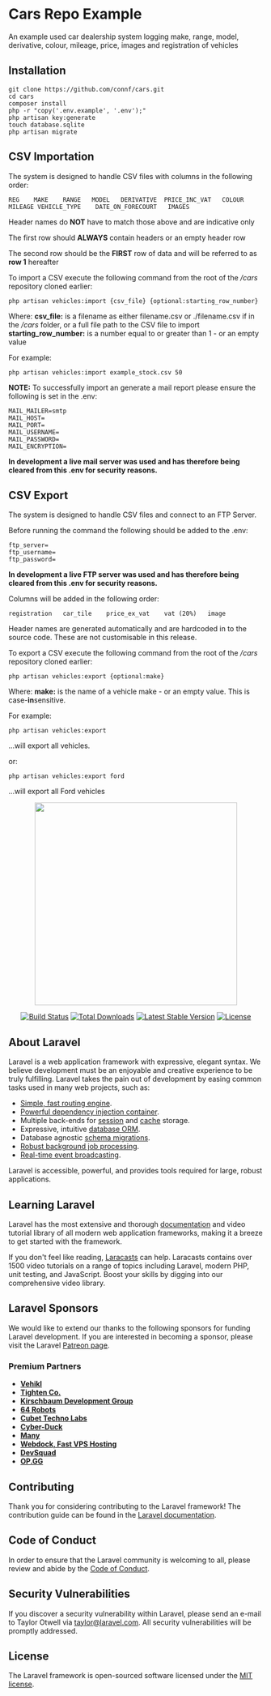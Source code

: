 # Cars Repo Example

An example used car dealership system logging make, range, model, derivative, colour, mileage, price, images and registration of vehicles

## Installation

```shell
git clone https://github.com/connf/cars.git
cd cars
composer install
php -r "copy('.env.example', '.env');"
php artisan key:generate
touch database.sqlite
php artisan migrate
```

## CSV Importation

The system is designed to handle CSV files with columns in the following order:

`REG	MAKE	RANGE	MODEL	DERIVATIVE	PRICE_INC_VAT	COLOUR	MILEAGE	VEHICLE_TYPE	DATE_ON_FORECOURT	IMAGES`

Header names do **NOT** have to match those above and are indicative only

The first row should **ALWAYS** contain headers or an empty header row

The second row should be the **FIRST** row of data and will be referred to as **row 1** hereafter

To import a CSV execute the following 
command from the root of the */cars* repository cloned earlier:

```shell
php artisan vehicles:import {csv_file} {optional:starting_row_number}
```

Where:
**csv_file:** is a filename as either filename.csv or ./filename.csv if in the */cars* folder, or a full file path to the CSV file to import
**starting_row_number:** is a number equal to or greater than 1 - or an empty value

For example:

```shell
php artisan vehicles:import example_stock.csv 50
```

**NOTE:**
To successfully import an generate a mail report please ensure the following is set in the .env:

```
MAIL_MAILER=smtp
MAIL_HOST=
MAIL_PORT=
MAIL_USERNAME=
MAIL_PASSWORD=
MAIL_ENCRYPTION=
```

**In development a live mail server was used and has therefore being cleared from this .env for security reasons.**

## CSV Export

The system is designed to handle CSV files and connect to an FTP Server.

Before running the command the following should be added to the .env:

```
ftp_server=
ftp_username=
ftp_password=
```

**In development a live FTP server was used and has therefore being cleared from this .env for security reasons.**

Columns will be added in the following order:

`registration	car_tile	price_ex_vat	vat (20%)	image`

Header names are generated automatically and are hardcoded in to the source code. These are not customisable in this release.

To export a CSV execute the following command from the root of the */cars* repository cloned earlier:

```shell
php artisan vehicles:export {optional:make}
```

Where:
**make:** is the name of a vehicle make - or an empty value. This is case-**in**sensitive.

For example:

```shell
php artisan vehicles:export
```

...will export all vehicles.

or:

```shell
php artisan vehicles:export ford
```

...will export all Ford vehicles






<p align="center"><a href="https://laravel.com" target="_blank"><img src="https://raw.githubusercontent.com/laravel/art/master/logo-lockup/5%20SVG/2%20CMYK/1%20Full%20Color/laravel-logolockup-cmyk-red.svg" width="400"></a></p>

<p align="center">
<a href="https://travis-ci.org/laravel/framework"><img src="https://travis-ci.org/laravel/framework.svg" alt="Build Status"></a>
<a href="https://packagist.org/packages/laravel/framework"><img src="https://img.shields.io/packagist/dt/laravel/framework" alt="Total Downloads"></a>
<a href="https://packagist.org/packages/laravel/framework"><img src="https://img.shields.io/packagist/v/laravel/framework" alt="Latest Stable Version"></a>
<a href="https://packagist.org/packages/laravel/framework"><img src="https://img.shields.io/packagist/l/laravel/framework" alt="License"></a>
</p>

## About Laravel

Laravel is a web application framework with expressive, elegant syntax. We believe development must be an enjoyable and creative experience to be truly fulfilling. Laravel takes the pain out of development by easing common tasks used in many web projects, such as:

- [Simple, fast routing engine](https://laravel.com/docs/routing).
- [Powerful dependency injection container](https://laravel.com/docs/container).
- Multiple back-ends for [session](https://laravel.com/docs/session) and [cache](https://laravel.com/docs/cache) storage.
- Expressive, intuitive [database ORM](https://laravel.com/docs/eloquent).
- Database agnostic [schema migrations](https://laravel.com/docs/migrations).
- [Robust background job processing](https://laravel.com/docs/queues).
- [Real-time event broadcasting](https://laravel.com/docs/broadcasting).

Laravel is accessible, powerful, and provides tools required for large, robust applications.

## Learning Laravel

Laravel has the most extensive and thorough [documentation](https://laravel.com/docs) and video tutorial library of all modern web application frameworks, making it a breeze to get started with the framework.

If you don't feel like reading, [Laracasts](https://laracasts.com) can help. Laracasts contains over 1500 video tutorials on a range of topics including Laravel, modern PHP, unit testing, and JavaScript. Boost your skills by digging into our comprehensive video library.

## Laravel Sponsors

We would like to extend our thanks to the following sponsors for funding Laravel development. If you are interested in becoming a sponsor, please visit the Laravel [Patreon page](https://patreon.com/taylorotwell).

### Premium Partners

- **[Vehikl](https://vehikl.com/)**
- **[Tighten Co.](https://tighten.co)**
- **[Kirschbaum Development Group](https://kirschbaumdevelopment.com)**
- **[64 Robots](https://64robots.com)**
- **[Cubet Techno Labs](https://cubettech.com)**
- **[Cyber-Duck](https://cyber-duck.co.uk)**
- **[Many](https://www.many.co.uk)**
- **[Webdock, Fast VPS Hosting](https://www.webdock.io/en)**
- **[DevSquad](https://devsquad.com)**
- **[OP.GG](https://op.gg)**

## Contributing

Thank you for considering contributing to the Laravel framework! The contribution guide can be found in the [Laravel documentation](https://laravel.com/docs/contributions).

## Code of Conduct

In order to ensure that the Laravel community is welcoming to all, please review and abide by the [Code of Conduct](https://laravel.com/docs/contributions#code-of-conduct).

## Security Vulnerabilities

If you discover a security vulnerability within Laravel, please send an e-mail to Taylor Otwell via [taylor@laravel.com](mailto:taylor@laravel.com). All security vulnerabilities will be promptly addressed.

## License

The Laravel framework is open-sourced software licensed under the [MIT license](https://opensource.org/licenses/MIT).

